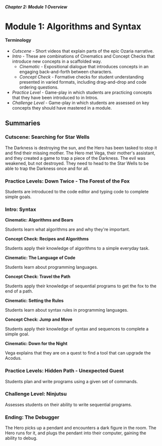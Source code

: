 ##### Chapter 2: Module 1 Overview
# Module 1: Algorithms and Syntax

#### **Terminology**

- _Cutscene_ - Short videos that explain parts of the epic Ozaria narrative.
- _Intro_ - These are combinations of Cinematics and Concept Checks that introduce new concepts in a scaffolded way. 
    - _Cinematic_ - Expositional dialogue that introduces concepts in an engaging back-and-forth between characters.
    - _Concept Check_ - Formative checks for student understanding presented in varied formats, including drag-and-drop and code ordering questions.
- _Practice Level_ - Game-play in which students are practicing concepts that they have been introduced to in Intros.
- _Challenge Level_ - Game-play in which students are assessed on key concepts they should have mastered in a module.

## Summaries

### Cutscene: Searching for Star Wells

The Darkness is destroying the sun, and the Hero has been tasked to stop it and find their missing mother. The Hero met Vega, their mother&#39;s assistant, and they created a game to trap a piece of the Darkness. The evil was weakened, but not destroyed. They need to head to the Star Wells to be able to trap the Darkness once and for all.

### Practice Levels: Down Twice - The Forest of the Fox

Students are introduced to the code editor and typing code to complete simple goals.

### Intro: Syntax

**Cinematic: Algorithms and Bears**

Students learn what algorithms are and why they&#39;re important.

**Concept Check: Recipes and Algorithms**

Students apply their knowledge of algorithms to a simple everyday task.

**Cinematic: The Language of Code**

Students learn about programming languages.

**Concept Check: Travel the Path**

Students apply their knowledge of sequential programs to get the fox to the end of a path.

**Cinematic: Setting the Rules**

Students learn about syntax rules in programming languages.

**Concept Check: Jump and Move**

Students apply their knowledge of syntax and sequences to complete a simple goal.

**Cinematic: Down for the Night**

Vega explains that they are on a quest to find a tool that can upgrade the Acodus.

### Practice Levels: Hidden Path - Unexpected Guest

Students plan and write programs using a given set of commands.

### Challenge Level: Ninjutsu

Assesses students on their ability to write sequential programs.

### Ending: The Debugger

The Hero picks up a pendant and encounters a dark figure in the room. The Hero runs for it, and plugs the pendant into their computer, gaining the ability to debug.
